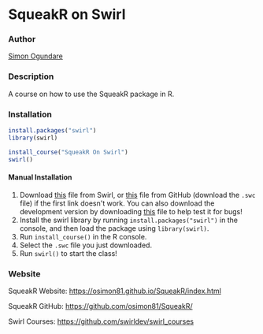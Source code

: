 SqueakR on Swirl
================

### Author

[Simon Ogundare](https://github.com/osimon81)

### Description

A course on how to use the SqueakR package in R.

### Installation

``` r
install.packages("swirl")
library(swirl)

install_course("SqueakR On Swirl")
swirl()
```

#### Manual Installation

1.  Download [this](http://swirlstats.com/scn/SqueakR_On_Swirl.swc)
    file from Swirl, or [this](https://github.com/osimon81/SqueakR-On-Swirl/releases/) file from GitHub (download the `.swc` file) if the first link doesn't work. You can also download the development version by downloading [this](https://github.com/osimon81/SqueakR-On-Swirl/blob/main/SqueakR_On_Swirl.swc) file to help test it for bugs!
2.  Install the swirl library by running `install.packages("swirl")` in the console, and then load the package using `library(swirl)`.    
2.  Run `install_course()` in the R console.
3.  Select the `.swc` file you just downloaded.
4.  Run `swirl()` to start the class!

### Website

SqueakR Website: <https://osimon81.github.io/SqueakR/index.html>

SqueakR GitHub: <https://github.com/osimon81/SqueakR/>

Swirl Courses: <https://github.com/swirldev/swirl_courses>
